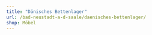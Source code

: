 ```yaml
---
title: "Dänisches Bettenlager"
url: /bad-neustadt-a-d-saale/daenisches-bettenlager/
shop: Möbel
---
```

